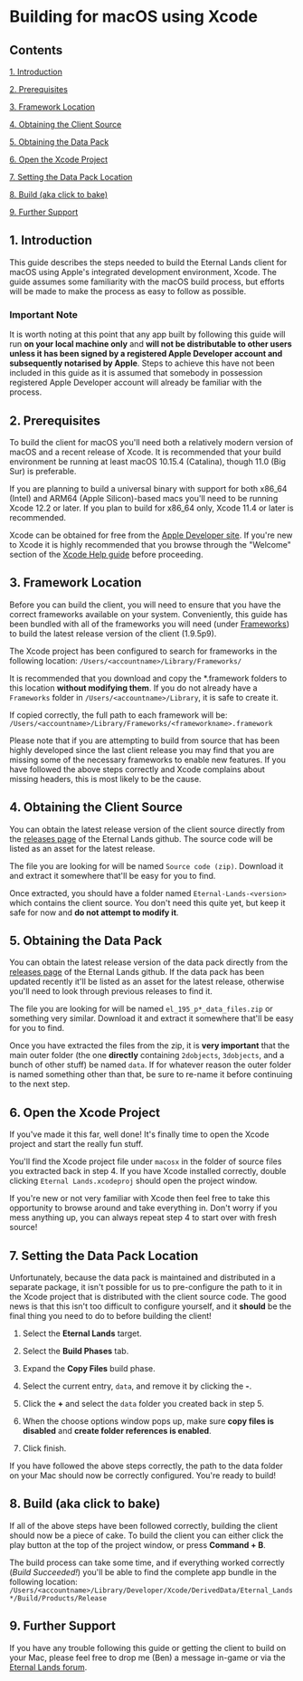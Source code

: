# Building for macOS using Xcode

## Contents

[1. Introduction](#1-introduction)

[2. Prerequisites](#2-prerequisites)

[3. Framework Location](#3-framework-location)

[4. Obtaining the Client Source](#4-obtaining-the-client-source)

[5. Obtaining the Data Pack](#5-obtaining-the-data-pack)

[6. Open the Xcode Project](#6-open-the-xcode-project)

[7. Setting the Data Pack Location](#7-setting-the-data-pack-location)

[8. Build (aka click to bake)](#8-build-aka-click-to-bake)

[9. Further Support](#9-further-support)

## 1. Introduction

This guide describes the steps needed to build the Eternal Lands client 
for macOS using Apple's integrated development environment, Xcode. 
The guide assumes some familiarity with the macOS build process, but 
efforts will be made to make the process as easy to follow as possible.

### Important Note

It is worth noting at this point that any app built by following this guide 
will run **on your local machine only** and **will not be distributable 
to other users unless it has been signed by a registered Apple 
Developer account and subsequently notarised by Apple**. Steps to 
achieve this have not been included in this guide as it is assumed that 
somebody in possession registered Apple Developer account will already 
be familiar with the process.

## 2. Prerequisites

To build the client for macOS you'll need both a relatively modern version 
of macOS and a recent release of Xcode. It is recommended that your 
build environment be running at least macOS 10.15.4 (Catalina), though 
11.0 (Big Sur) is preferable.

If you are planning to build a universal binary with support for both 
x86_64 (Intel) and ARM64 (Apple Silicon)-based macs you'll need to be 
running Xcode 12.2 or later. If you plan to build for x86_64 only, Xcode 
11.4 or later is recommended.

Xcode can be obtained for free from the [Apple Developer site](https://developer.apple.com/xcode/). If you're new to Xcode it is 
highly recommended that you browse through the "Welcome" section 
of the [Xcode Help guide](https://help.apple.com/xcode/mac/current/) 
before proceeding.

## 3. Framework Location

Before you can build the client, you will need to ensure that you have 
the correct frameworks available on your system. Conveniently, this 
guide has been bundled with all of the frameworks you will need (under [Frameworks](Frameworks/)) to build the latest release version of the 
client (1.9.5p9).

The Xcode project has been configured to search for frameworks in the 
following location: `/Users/<accountname>/Library/Frameworks/`

It is recommended that you download and copy the *.framework 
folders to this location **without modifying them**. If you do not already 
have a `Frameworks` folder in `/Users/<accountname>/Library`, 
it is safe to create it.

If copied correctly, the full path to each framework will be: `/Users/<accountname>/Library/Frameworks/<frameworkname>.framework`

Please note that if you are attempting to build from source that has been 
highly developed since the last client release you may find that you are 
missing some of the necessary frameworks to enable new features. If 
you have followed the above steps correctly and Xcode complains about 
missing headers, this is most likely to be the cause.

## 4. Obtaining the Client Source

You can obtain the latest release version of the client source directly from 
the [releases page](https://github.com/raduprv/Eternal-Lands/releases) 
of the Eternal Lands github. The source code will be listed as an asset 
for the latest release.

 The file you are looking for will be named `Source code (zip)`. 
 Download it and extract it somewhere that'll be easy for you to find.

Once extracted, you should have a folder named 
`Eternal-Lands-<version>` which contains the client source. You 
don't need this quite yet, but keep it safe for now and **do not attempt 
to modify it**.

## 5. Obtaining the Data Pack

You can obtain the latest release version of the data pack directly from 
the [releases page](https://github.com/raduprv/Eternal-Lands/releases) 
 of the Eternal Lands github. If the data pack has been updated recently 
 it'll be listed as an asset for the latest release, otherwise you'll need to 
 look through previous releases to find it.

 The file you are looking for will be named `el_195_p*_data_files.zip` 
 or something very similar. Download it and extract it somewhere that'll 
 be easy for you to find.

Once you have extracted the files from the zip, it is **very important** 
that the main outer folder (the one **directly** containing `2dobjects`, 
`3dobjects`, and a bunch of other stuff) be named `data`. If for whatever 
reason the outer folder is named something other than that, be sure to 
re-name it before continuing to the next step.

## 6. Open the Xcode Project

If you've made it this far, well done! It's finally time to open the Xcode 
project and start the really fun stuff.

You'll find the Xcode project file under `macosx` in the folder of source 
files you extracted back in step 4. If you have Xcode installed correctly, 
double clicking `Eternal Lands.xcodeproj` should open the project 
window.

If you're new or not very familiar with Xcode then feel free to take this 
opportunity to browse around and take everything in. Don't worry if you 
mess anything up, you can always repeat step 4 to start over with fresh 
source!

## 7. Setting the Data Pack Location

Unfortunately, because the data pack is maintained and distributed in a 
separate package, it isn't possible for us to pre-configure the path to it 
in the Xcode project that is distributed with the client source code. The 
good news is that this isn't too difficult to configure yourself, and it 
**should** be the final thing you need to do to before building the client!

1. Select the **Eternal Lands** target.

2. Select the **Build Phases** tab.

3. Expand the **Copy Files** build phase.

4. Select the current entry, `data`, and remove it by clicking the **-**.

5. Click the **+** and select the `data` folder you created back in step 5.

6. When the choose options window pops up, make sure **copy files is 
disabled** and **create folder references is enabled**.

7. Click finish.

If you have followed the above steps correctly, the path to the data folder 
on your Mac should now be correctly configured. You're ready to build!

## 8. Build (aka click to bake)

If all of the above steps have been followed correctly, building the client 
should now be a piece of cake. To build the client you can either click the 
play button at the top of the project window, or press **Command + B**.

The build process can take some time, and if everything worked correctly 
(*Build Succeeded!*) you'll be able to find the complete app bundle in the 
following location: `/Users/<accountname>/Library/Developer/Xcode/DerivedData/Eternal_Lands*/Build/Products/Release`

## 9. Further Support

If you have any trouble following this guide or getting the client to build on 
your Mac, please feel free to drop me (Ben) a message in-game or via the 
[Eternal Lands forum](http://www.eternal-lands.com/forum/).
